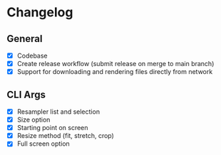 # Changelog

## General

- [x] Codebase
- [x] Create release workflow (submit release on merge to main branch)
- [x] Support for downloading and rendering files directly from network

## CLI Args

- [x] Resampler list and selection
- [x] Size option
- [x] Starting point on screen
- [x] Resize method (fit, stretch, crop)
- [x] Full screen option